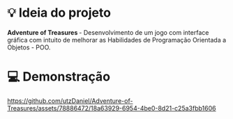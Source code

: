 # 💡 Ideia do projeto 

<b> Adventure of Treasures </b> - Desenvolvimento de um jogo com interface gráfica com intuito de melhorar as Habilidades de Programação Orientada a Objetos - POO.

# 💻 Demonstração

https://github.com/utzDaniel/Adventure-of-Treasures/assets/78886472/18a63929-6954-4be0-8d21-c25a3fbb1606

